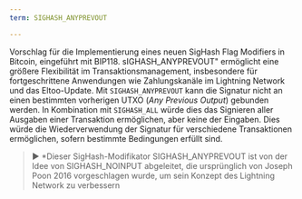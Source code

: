 ```yaml
---
term: SIGHASH_ANYPREVOUT

---
```

Vorschlag für die Implementierung eines neuen SigHash Flag Modifiers in Bitcoin, eingeführt mit BIP118. sIGHASH_ANYPREVOUT" ermöglicht eine größere Flexibilität im Transaktionsmanagement, insbesondere für fortgeschrittene Anwendungen wie Zahlungskanäle im Lightning Network und das Eltoo-Update. Mit `SIGHASH_ANYPREVOUT` kann die Signatur nicht an einen bestimmten vorherigen UTXO (*Any Previous Output*) gebunden werden. In Kombination mit `SIGHASH_ALL` würde dies das Signieren aller Ausgaben einer Transaktion ermöglichen, aber keine der Eingaben. Dies würde die Wiederverwendung der Signatur für verschiedene Transaktionen ermöglichen, sofern bestimmte Bedingungen erfüllt sind.

> ► *Dieser SigHash-Modifikator SIGHASH_ANYPREVOUT ist von der Idee von SIGHASH_NOINPUT abgeleitet, die ursprünglich von Joseph Poon 2016 vorgeschlagen wurde, um sein Konzept des Lightning Network zu verbessern